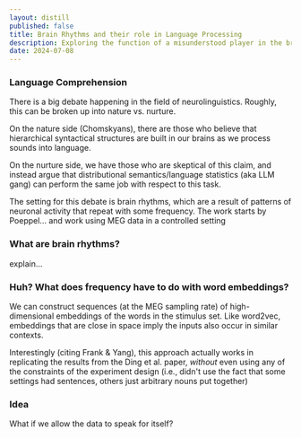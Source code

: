 ```yaml
---
layout: distill
published: false
title: Brain Rhythms and their role in Language Processing
description: Exploring the function of a misunderstood player in the brain
date: 2024-07-08
---
```




### Language Comprehension

There is a big debate happening in the field of neurolinguistics. Roughly, this can be broken up into nature vs. nurture.

On the nature side (Chomskyans), there are those who believe that hierarchical syntactical structures are built in our brains as we process sounds into language.

On the nurture side, we have those who are skeptical of this claim, and instead argue that distributional semantics/language statistics (aka LLM gang) can perform the same job with respect to this task.

The setting for this debate is brain rhythms, which are a result of patterns of neuronal activity that repeat with some frequency. The work starts by Poeppel... and work using MEG data in a controlled setting

<!-- insert picture of task and key result-->


### What are brain rhythms?

explain...


### Huh? What does frequency have to do with word embeddings?

We can construct sequences (at the MEG sampling rate) of high-dimensional embeddings of the words in the stimulus set. Like word2vec, embeddings that are close in space imply the inputs also occur in similar contexts.

Interestingly (citing Frank & Yang), this approach actually works in replicating the results from the Ding et al. paper, *without* even using any of the constraints of the experiment design (i.e., didn't use the fact that some settings had sentences, others just arbitrary nouns put together)


### Idea

What if we allow the data to speak for itself? 
